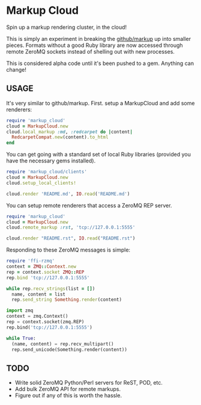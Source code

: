 # Markup Cloud

Spin up a markup rendering cluster, in the cloud!

This is simply an experiment in breaking the [github/markup][] up into smaller
pieces.  Formats without a good Ruby library are now accessed through remote
ZeroMQ sockets instead of shelling out with new processes.

This is considered alpha code until it's been pushed to a gem.  Anything can
change!

[github/markup]: https://github.com/github/markup

## USAGE

It's very similar to github/markup.  First. setup a MarkupCloud and add some
renderers:

```ruby
require 'markup_cloud'
cloud = MarkupCloud.new
cloud.local_markup :md, :redcarpet do |content|
  RedcarpetCompat.new(content).to_html
end
```

You can get going with a standard set of local Ruby libraries (provided you
have the necessary gems installed).

```ruby
require 'markup_cloud/clients'
cloud = MarkupCloud.new
cloud.setup_local_clients!

cloud.render 'README.md', IO.read('README.md')
```

You can setup remote renderers that access a ZeroMQ REP server.

```ruby
require 'markup_cloud'
cloud = MarkupCloud.new
cloud.remote_markup :rst, 'tcp://127.0.0.1:5555'

cloud.render "README.rst", IO.read("README.rst")
```

Responding to these ZeroMQ messages is simple:

```ruby
require 'ffi-rzmq'
context = ZMQ::Context.new
rep = context.socket ZMQ::REP
rep.bind 'tcp://127.0.0.1:5555'

while rep.recv_strings(list = [])
  name, content = list
  rep.send_string Something.render(content)
```

```python
import zmq
context = zmq.Context()
rep = context.socket(zmq.REP)
rep.bind('tcp://127.0.0.1:5555')

while True:
  (name, content) = rep.recv_multipart()
  rep.send_unicode(Something.render(content))
```

## TODO

* Write solid ZeroMQ Python/Perl servers for ReST, POD, etc.
* Add bulk ZeroMQ API for remote markups.
* Figure out if any of this is worth the hassle.

